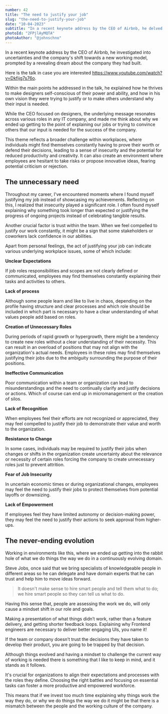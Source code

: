 ```yaml
---
number: 42
title: "The need to justify your job"
slug: "the-need-to-justify-your-job"
date: "10-04-2023"
subtitle: "In a recent keynote address by the CEO of Airbnb, he delved into uncertainties and the company's shift towards a new working model, prompted by a revealing dream about the company they had built."
photoId: "2FPjlAyMQTA"
photoAuthor: "@johnschno"
---
```


In a recent keynote address by the CEO of Airbnb, he investigated into uncertainties and the company's shift towards a new working model, prompted by a revealing dream about the company they had built.

Here is the talk in case you are interested https://www.youtube.com/watch?v=Dkfijg7s76o.

Within the main points he addressed in the talk, he explained how he thrives to make designers self-conscious of their power and ability, and how in his own vision they were trying to justify or to make others understand why their input is needed. 

While the CEO focused on designers, the underlying message resonates across various roles in any IT company, and made me think about why we ended up getting to the point of explaining our jobs or trying to convince others that our input is needed for the success of the company.

This theme reflects a broader challenge within workplaces, where individuals might find themselves constantly having to prove their worth or defend their decisions, leading to a sense of insecurity and the potential for reduced productivity and creativity. It can also create an environment where employees are hesitant to take risks or propose innovative ideas, fearing potential criticism or rejection.

## The unnecessary need

Throughout my career, I've encountered moments where I found myself justifying my job instead of showcasing my achievements. Reflecting on this, I realized that insecurity played a significant role. I often found myself explaining why something took longer than expected or justifying the progress of ongoing projects instead of celebrating tangible results.

Another crucial factor is trust within the team. When we feel compelled to justify our work constantly, it might be a sign that some stakeholders or coworkers lack confidence in our abilities.

Apart from personal feelings, the act of justifying your job can indicate various underlying workplace issues, some of which include:

**Unclear Expectations**

If job roles responsibilities and scopes are not clearly defined or communicated, employees may find themselves constantly explaining their tasks and activities to others.

**Lack of process**

Although some people learn and like to live in chaos, depending on the profile having structure and clear processes and which role should be included in which part is necessary to have a clear understanding of what values people add based on roles.

**Creation of Unnecessary Roles**

During periods of rapid growth or hypergrowth, there might be a tendency to create new roles without a clear understanding of their necessity. This can result in an overload of positions that may not align with the organization's actual needs. Employees in these roles may find themselves justifying their jobs due to the ambiguity surrounding the purpose of their positions.

**Ineffective Communication**

Poor communication within a team or organization can lead to misunderstandings and the need to continually clarify and justify decisions or actions. Which of course can end up in micromanagement or the creation of silos.

**Lack of Recognition**

When employees feel their efforts are not recognized or appreciated, they may feel compelled to justify their job to demonstrate their value and worth to the organization.

**Resistance to Change**

In some cases, individuals may be required to justify their jobs when changes or shifts in the organization create uncertainty about the relevance or necessity of certain roles forcing the company to create unnecessary roles just to prevent attrition.

**Fear of Job Insecurity**

In uncertain economic times or during organizational changes, employees may feel the need to justify their jobs to protect themselves from potential layoffs or downsizing.

**Lack of Empowerment**

If employees feel they have limited autonomy or decision-making power, they may feel the need to justify their actions to seek approval from higher-ups.

## The never-ending evolution

Working in environments like this, where we ended up getting into the rabbit hole of what we do things the way we do in a continuously evolving domain.

Steve Jobs, once said that we bring specialists of knowledgeable people in different areas so he can delegate and have domain experts that he can trust and help him to move ideas forward.

> It doesn't make sense to hire smart people and tell them what to do; we hire smart people so they can tell us what to do.
> 

Having this sense that, people are assessing the work we do, will only cause a mindset shift in our role and goals. 

Making a presentation of what things didn’t work, rather than a feature delivery, and getting shorter feedback loops. Explaining why Frontend engineers are necessary to deliver better engaging UIs, you name it!

If the team or company doesn’t trust the decisions they have taken to develop their product, you are going to be trapped by that decision.

Although things evolved and having a mindset to challenge the current way of working is needed there is something that I like to keep in mind, and it stands as it follows.

It's crucial for organizations to align their expectations and processes with the roles they define. Choosing the right battles and focusing on essential tasks can foster a more productive and empowered workforce.

This means that if we invest too much time explaining why things work the way they do, or why we do things the way we do it might be that there is a mismatch between the people and the working culture of the company.
